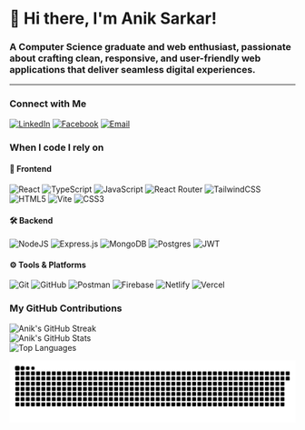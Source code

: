<!-- About Me -->
<div align="left">

# 👋 Hi there, I'm Anik Sarkar!
### A Computer Science graduate and web enthusiast, passionate about crafting clean, responsive, and user-friendly web applications that deliver seamless digital experiences.

</div>
<hr>

<!-- Social Connections -->
<div align="left">

### Connect with Me

[![LinkedIn](https://img.shields.io/badge/linkedin-%231E77B5.svg?&style=for-the-badge&logo=linkedin&logoColor=white)](https://linkedin.com/in/anik-sarkar-cs)
[![Facebook](https://img.shields.io/badge/facebook-%232E87FB.svg?&style=for-the-badge&logo=facebook&logoColor=white)](https://facebook.com/beinganik.87) 
[![Email](https://img.shields.io/badge/email-D14836.svg?&style=for-the-badge&logo=gmail&logoColor=white)](mailto:aniksarkar.cs@gmail.com)


</div>


<!-- Tech Stack -->
<div align="left">

### When I code I rely on


#### 🎨 Frontend
![React](https://img.shields.io/badge/react-%2320232a.svg?style=for-the-badge&logo=react&logoColor=%2361DAFB)
![TypeScript](https://img.shields.io/badge/typescript-%23007ACC.svg?style=for-the-badge&logo=typescript&logoColor=white) 
![JavaScript](https://img.shields.io/badge/javascript-%23323330.svg?style=for-the-badge&logo=javascript&logoColor=%23F7DF1E)
![React Router](https://img.shields.io/badge/React_Router-CA4245?style=for-the-badge&logo=react-router&logoColor=white) 
![TailwindCSS](https://img.shields.io/badge/tailwindcss-%2338B2AC.svg?style=for-the-badge&logo=tailwind-css&logoColor=white) 
![HTML5](https://img.shields.io/badge/html5-%23E34F26.svg?style=for-the-badge&logo=html5&logoColor=white) 
![Vite](https://img.shields.io/badge/vite-%23646CFF.svg?style=for-the-badge&logo=vite&logoColor=white) 
![CSS3](https://img.shields.io/badge/css3-%231572B6.svg?style=for-the-badge&logo=css3&logoColor=white)

#### 🛠 Backend
![NodeJS](https://img.shields.io/badge/node.js-6DA55F?style=for-the-badge&logo=node.js&logoColor=white) 
![Express.js](https://img.shields.io/badge/express.js-%23404d59.svg?style=for-the-badge&logo=express&logoColor=%2361DAFB) 
![MongoDB](https://img.shields.io/badge/MongoDB-%234ea94b.svg?style=for-the-badge&logo=mongodb&logoColor=white) 
![Postgres](https://img.shields.io/badge/postgres-%23316192.svg?style=for-the-badge&logo=postgresql&logoColor=white) 
![JWT](https://img.shields.io/badge/JWT-black?style=for-the-badge&logo=JSON%20web%20tokens)

#### ⚙️ Tools & Platforms
![Git](https://img.shields.io/badge/git-%23F05033.svg?style=for-the-badge&logo=git&logoColor=white) 
![GitHub](https://img.shields.io/badge/github-%23121011.svg?style=for-the-badge&logo=github&logoColor=white) 
![Postman](https://img.shields.io/badge/Postman-FF6C37?style=for-the-badge&logo=postman&logoColor=white) 
![Firebase](https://img.shields.io/badge/firebase-%23039BE5.svg?style=for-the-badge&logo=firebase) 
![Netlify](https://img.shields.io/badge/netlify-%23000000.svg?style=for-the-badge&logo=netlify&logoColor=#00C7B7) 
![Vercel](https://img.shields.io/badge/vercel-%23000000.svg?style=for-the-badge&logo=vercel&logoColor=white) 

</div>


<!-- Stats -->
<div align="left">

### My GitHub Contributions

<div align="left">
   <img src="https://nirzak-streak-stats.vercel.app/?user=Anik-Sarkar-01&theme=vue_dark&hide_border=false" alt="Anik's GitHub Streak" style="max-width: 100%; height: auto;" />
  
  <br />
  <img src="https://github-readme-stats.vercel.app/api?username=Anik-Sarkar-01&theme=vue-dark&hide_border=false&include_all_commits=false&count_private=true" alt="Anik's GitHub Stats" style="max-width: 100%; height: auto;" />
  
  <br />
  
  <img src="https://github-readme-stats.vercel.app/api/top-langs/?username=Anik-Sarkar-01&theme=vue-dark&hide_border=false&layout=compact" alt="Top Languages" style="max-width: 100%; height: auto;" />

</div>


</div>

<!-- Snake Animation -->
<div align="left">

![snake gif](https://github.com/Anik-Sarkar-01/Anik-Sarkar-01/blob/output/github-snake-dark.svg)

</div>
